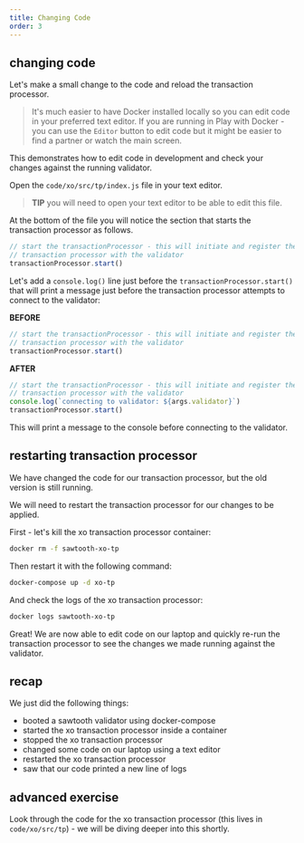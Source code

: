 ```yaml
---
title: Changing Code
order: 3
---
```


## changing code

Let's make a small change to the code and reload the transaction processor.

> It's much easier to have Docker installed locally so you can edit code in your preferred text editor.
> If you are running in Play with Docker - you can use the `Editor` button to edit code but it might be easier to find a partner or watch the main screen.

This demonstrates how to edit code in development and check your changes against the running validator.

Open the `code/xo/src/tp/index.js` file in your text editor.  

> **TIP** you will need to open your text editor to be able to edit this file.

At the bottom of the file you will notice the section that starts the transaction processor as follows.

```javascript
// start the transactionProcessor - this will initiate and register the
// transaction processor with the validator
transactionProcessor.start()
```

Let's add a `console.log()` line just before the `transactionProcessor.start()` that will print a message just before the transaction processor attempts to connect to the validator:

**BEFORE**

```js
// start the transactionProcessor - this will initiate and register the
// transaction processor with the validator
transactionProcessor.start()
```

**AFTER**

```js
// start the transactionProcessor - this will initiate and register the
// transaction processor with the validator
console.log(`connecting to validator: ${args.validator}`)
transactionProcessor.start()
```

This will print a message to the console before connecting to the validator.

## restarting transaction processor

We have changed the code for our transaction processor, but the old version is still running.

We will need to restart the transaction processor for our changes to be applied.

First - let's kill the xo transaction processor container:

```bash
docker rm -f sawtooth-xo-tp
```

Then restart it with the following command:

```bash
docker-compose up -d xo-tp
```

And check the logs of the xo transaction processor:

```bash
docker logs sawtooth-xo-tp
```

Great! We are now able to edit code on our laptop and quickly re-run the transaction processor to see the changes we made running against the validator.

## recap

We just did the following things:

 * booted a sawtooth validator using docker-compose
 * started the xo transaction processor inside a container
 * stopped the xo transaction processor
 * changed some code on our laptop using a text editor
 * restarted the xo transaction processor
 * saw that our code printed a new line of logs

## advanced exercise

Look through the code for the xo transaction processor (this lives in `code/xo/src/tp`) - we will be diving deeper into this shortly.

